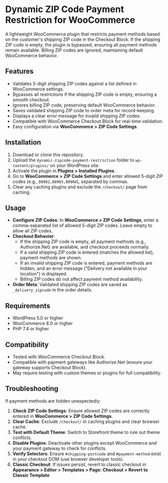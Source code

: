 # Dynamic ZIP Code Payment Restriction for WooCommerce

A lightweight WooCommerce plugin that restricts payment methods based on the customer's shipping ZIP code in the Checkout Block. If the shipping ZIP code is empty, the plugin is bypassed, ensuring all payment methods remain available. Billing ZIP codes are ignored, maintaining default WooCommerce behavior.

## Features
- Validates 5-digit shipping ZIP codes against a list defined in WooCommerce settings.
- Bypasses all restrictions if the shipping ZIP code is empty, ensuring a smooth checkout.
- Ignores billing ZIP code, preserving default WooCommerce behavior.
- Saves validated shipping ZIP code to order meta for record-keeping.
- Displays a clear error message for invalid shipping ZIP codes.
- Compatible with WooCommerce Checkout Block for real-time validation.
- Easy configuration via **WooCommerce > ZIP Code Settings**.

## Installation
1. Download or clone this repository.
2. Upload the `dynamic-zipcode-payment-restriction` folder to `wp-content/plugins/` on your WordPress site.
3. Activate the plugin in **Plugins > Installed Plugins**.
4. Go to **WooCommerce > ZIP Code Settings** and enter allowed 5-digit ZIP codes (e.g., `80902,80903,80904`), separated by commas.
5. Clear any caching plugins and exclude the `/checkout/` page from caching.

## Usage
- **Configure ZIP Codes**: In **WooCommerce > ZIP Code Settings**, enter a comma-separated list of allowed 5-digit ZIP codes. Leave empty to allow all ZIP codes.
- **Checkout Behavior**:
  - If the shipping ZIP code is empty, all payment methods (e.g., Authorize.Net) are available, and checkout proceeds normally.
  - If a valid shipping ZIP code is entered (matches the allowed list), payment methods are shown.
  - If an invalid shipping ZIP code is entered, payment methods are hidden, and an error message ("Delivery not available in your location") is displayed.
  - Billing ZIP codes do not affect payment method availability.
- **Order Meta**: Validated shipping ZIP codes are saved as `_delivery_zipcode` in the order details.

## Requirements
- WordPress 5.0 or higher
- WooCommerce 8.0 or higher
- PHP 7.4 or higher

## Compatibility
- Tested with WooCommerce Checkout Block.
- Compatible with payment gateways like Authorize.Net (ensure your gateway supports Checkout Block).
- May require testing with custom themes or plugins for full compatibility.

## Troubleshooting
If payment methods are hidden unexpectedly:
1. **Check ZIP Code Settings**: Ensure allowed ZIP codes are correctly entered in **WooCommerce > ZIP Code Settings**.
2. **Clear Cache**: Exclude `/checkout/` in caching plugins and clear browser cache.
3. **Test with Default Theme**: Switch to Storefront theme to rule out theme conflicts.
4. **Disable Plugins**: Deactivate other plugins except WooCommerce and your payment gateway to check for conflicts.
5. **Verify Selectors**: Ensure `#shipping-postcode` and `#payment-method` exist in your checkout DOM (use browser developer tools).
6. **Classic Checkout**: If issues persist, revert to classic checkout in **Appearance > Editor > Templates > Page: Checkout > Revert to Classic Template**
